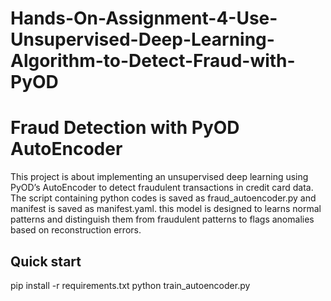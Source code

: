 # Hands-On-Assignment-4-Use-Unsupervised-Deep-Learning-Algorithm-to-Detect-Fraud-with-PyOD
# Fraud Detection with PyOD AutoEncoder

This project is about implementing an unsupervised deep learning using PyOD’s AutoEncoder to detect fraudulent transactions in credit card data. The script containing python codes is saved as fraud_autoencoder.py and manifest is saved as manifest.yaml. this model is designed to learns normal patterns and distinguish them from fraudulent patterns to flags anomalies based on reconstruction errors.

## Quick start

pip install -r requirements.txt
python train_autoencoder.py
